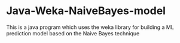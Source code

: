 # Java-Weka-NaiveBayes-model
This is a java program which uses the weka library for building a ML prediction model based on the Naive Bayes technique
